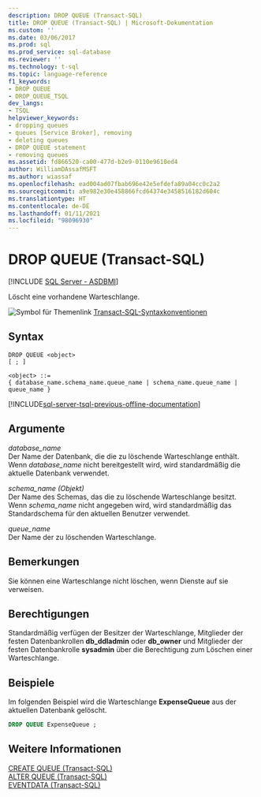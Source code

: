 ```yaml
---
description: DROP QUEUE (Transact-SQL)
title: DROP QUEUE (Transact-SQL) | Microsoft-Dokumentation
ms.custom: ''
ms.date: 03/06/2017
ms.prod: sql
ms.prod_service: sql-database
ms.reviewer: ''
ms.technology: t-sql
ms.topic: language-reference
f1_keywords:
- DROP QUEUE
- DROP_QUEUE_TSQL
dev_langs:
- TSQL
helpviewer_keywords:
- dropping queues
- queues [Service Broker], removing
- deleting queues
- DROP QUEUE statement
- removing queues
ms.assetid: fd866520-ca00-477d-b2e9-0110e9610ed4
author: WilliamDAssafMSFT
ms.author: wiassaf
ms.openlocfilehash: ead004ad07fbab696e42e5efdefa89a04cc0c2a2
ms.sourcegitcommit: a9e982e30e458866fcd64374e3458516182d604c
ms.translationtype: HT
ms.contentlocale: de-DE
ms.lasthandoff: 01/11/2021
ms.locfileid: "98096930"
---
```

# <a name="drop-queue-transact-sql"></a>DROP QUEUE (Transact-SQL)
[!INCLUDE [SQL Server - ASDBMI](../../includes/applies-to-version/sql-asdbmi.md)]

  Löscht eine vorhandene Warteschlange.  
  
 ![Symbol für Themenlink](../../database-engine/configure-windows/media/topic-link.gif "Symbol für Themenlink") [Transact-SQL-Syntaxkonventionen](../../t-sql/language-elements/transact-sql-syntax-conventions-transact-sql.md)  
  
## <a name="syntax"></a>Syntax  
  
```syntaxsql
DROP QUEUE <object>  
[ ; ]  
  
<object> ::=  
{ database_name.schema_name.queue_name | schema_name.queue_name | queue_name }
```  
  
[!INCLUDE[sql-server-tsql-previous-offline-documentation](../../includes/sql-server-tsql-previous-offline-documentation.md)]

## <a name="arguments"></a>Argumente
 *database_name*  
 Der Name der Datenbank, die die zu löschende Warteschlange enthält. Wenn *database_name* nicht bereitgestellt wird, wird standardmäßig die aktuelle Datenbank verwendet.  
  
 *schema_name (Objekt)*  
 Der Name des Schemas, das die zu löschende Warteschlange besitzt. Wenn *schema_name* nicht angegeben wird, wird standardmäßig das Standardschema für den aktuellen Benutzer verwendet.  
  
 *queue_name*  
 Der Name der zu löschenden Warteschlange.  
  
## <a name="remarks"></a>Bemerkungen  
 Sie können eine Warteschlange nicht löschen, wenn Dienste auf sie verweisen.  
  
## <a name="permissions"></a>Berechtigungen  
 Standardmäßig verfügen der Besitzer der Warteschlange, Mitglieder der festen Datenbankrollen **db_ddladmin** oder **db_owner** und Mitglieder der festen Datenbankrolle **sysadmin** über die Berechtigung zum Löschen einer Warteschlange.  
  
## <a name="examples"></a>Beispiele  
 Im folgenden Beispiel wird die Warteschlange **ExpenseQueue** aus der aktuellen Datenbank gelöscht.  
  
```sql  
DROP QUEUE ExpenseQueue ;  
```  
  
## <a name="see-also"></a>Weitere Informationen  
 [CREATE QUEUE &#40;Transact-SQL&#41;](../../t-sql/statements/create-queue-transact-sql.md)   
 [ALTER QUEUE &#40;Transact-SQL&#41;](../../t-sql/statements/alter-queue-transact-sql.md)   
 [EVENTDATA &#40;Transact-SQL&#41;](../../t-sql/functions/eventdata-transact-sql.md)  
  
  
